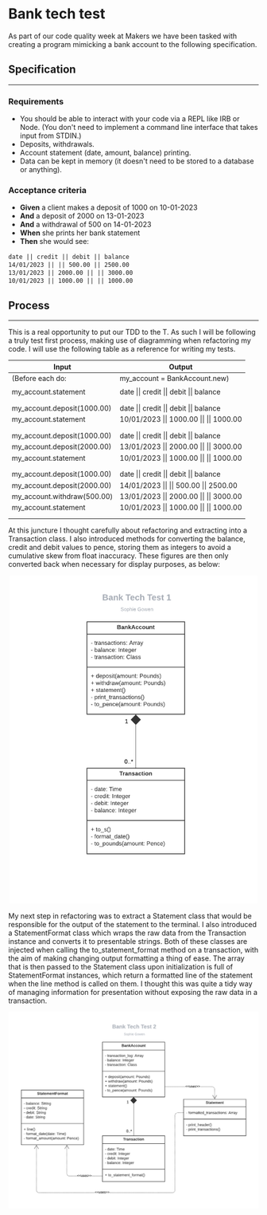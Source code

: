 # Bank tech test

As part of our code quality week at Makers we have been tasked with creating a program mimicking a bank account to the following specification.

## Specification
---

### Requirements

* You should be able to interact with your code via a REPL like IRB or Node.  (You don't need to implement a command line interface that takes input from STDIN.)
* Deposits, withdrawals.
* Account statement (date, amount, balance) printing.
* Data can be kept in memory (it doesn't need to be stored to a database or anything).

### Acceptance criteria

- **Given** a client makes a deposit of 1000 on 10-01-2023  
- **And** a deposit of 2000 on 13-01-2023  
- **And** a withdrawal of 500 on 14-01-2023  
- **When** she prints her bank statement  
- **Then** she would see:

```
date || credit || debit || balance
14/01/2023 || || 500.00 || 2500.00
13/01/2023 || 2000.00 || || 3000.00
10/01/2023 || 1000.00 || || 1000.00
```
## Process
---
This is a real opportunity to put our TDD to the T. As such I will be following a truly test first process, making use of diagramming when refactoring my code. I will use the following table as a reference for writing my tests.

| Input                          | Output |
| -----------                    | ----------- |
| (Before each do:               | my_account = BankAccount.new) |
||
| my_account.statement           | date \|\| credit \|\| debit \|\| balance   |
||
||
| my_account.deposit(1000.00)    | date \|\| credit \|\| debit \|\| balance   |
| my_account.statement           | 10/01/2023 \|\| 1000.00 \|\| \|\| 1000.00  |
||
||
| my_account.deposit(1000.00)    | date \|\| credit \|\| debit \|\| balance   |
| my_account.deposit(2000.00)    | 13/01/2023 \|\| 2000.00 \|\| \|\| 3000.00  |
| my_account.statement           | 10/01/2023 \|\| 1000.00 \|\| \|\| 1000.00  |
||
||
| my_account.deposit(1000.00)    | date \|\| credit \|\| debit \|\| balance   |
| my_account.deposit(2000.00)    | 14/01/2023 \|\| \|\| 500.00 \|\| 2500.00   |
| my_account.withdraw(500.00)    | 13/01/2023 \|\| 2000.00 \|\| \|\| 3000.00  |
| my_account.statement           | 10/01/2023 \|\| 1000.00 \|\| \|\| 1000.00  |
||
||

At this juncture I thought carefully about refactoring and extracting into a Transaction class. I also introduced methods for converting the balance, credit and debit values to pence, storing them as integers to avoid a cumulative skew from float inaccuracy. These figures are then only converted back when necessary for display purposes, as below:

<div align="center">
  <img src="images/bank_tech_test1.png" alt="UML image one" width="500">
</div>

My next step in refactoring was to extract a Statement class that would be responsible for the output of the statement to the terminal. I also introduced a StatementFormat class which wraps the raw data from the Transaction instance and converts it to presentable strings. Both of these classes are injected when calling the to_statement_format method on a transaction, with the aim of making changing output formatting a thing of ease. The array that is then passed to the Statement class upon initialization is full of StatementFormat instances, which return a formatted line of the statement when the line method is called on them. I thought this was quite a tidy way of managing information for presentation without exposing the raw data in a transaction.
<div align="center">
  <img src="images/bank_tech_test2.png" alt="UML image two" width="800">
</div>
